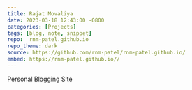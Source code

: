 ```yaml
---
title: Rajat Movaliya
date: 2023-03-18 12:43:00 -0800
categories: [Projects]
tags: [blog, note, snippet]
repo:  rnm-patel.github.io
repo_theme: dark
source: https://github.com/rnm-patel/rnm-patel.github.io/
embed: https://rnm-patel.github.io//
---
```

Personal Blogging Site